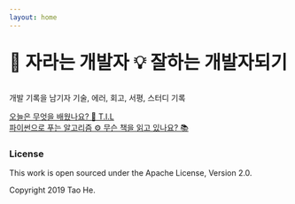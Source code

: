 ```yaml
---
layout: home
---
```


<p style="font-weight:bolder; font-size:2.325em;"> 🌱 자라는 개발자  💡 잘하는 개발자되기 </p>

개발 기록을 남기자 
기술, 에러, 회고, 서평, 스터디 기록 

[오늘은 무엇을 배웠나요? 👐 T.I.L](https://github.com/kyuwon53/TIL)   
[파이썬으로 푸는 알고리즘 ⚙️ ](https://github.com/kyuwon53/Python-algorithm)
[무슨 책을 읽고 있나요? 📚 ](https://github.com/kyuwon53/library_books_record)

### License

This work is open sourced under the Apache License, Version 2.0.

Copyright 2019 Tao He.

[1]: https://pages.github.com
[2]: https://pages.github.com/themes
[3]: https://github.com/sighingnow/jekyll-gitbook/fork
[4]: https://github.com/allejo/jekyll-toc
[5]: https://github.com/gitbook-plugins/gitbook-plugin-search-pro
[6]: https://github.com/rouge-ruby/rouge/tree/master/lib/rouge/themes
[7]: https://analytics.google.com/analytics/web/
[8]: https://www.cnzz.com/
